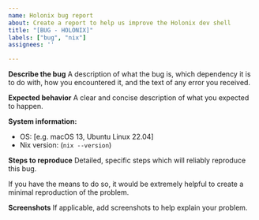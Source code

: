 ```yaml
---
name: Holonix bug report
about: Create a report to help us improve the Holonix dev shell
title: "[BUG - HOLONIX]"
labels: ["bug", "nix"]
assignees: ''

---
```


**Describe the bug**
A description of what the bug is, which dependency it is to do with,
how you encountered it, and the text of any error you received.

**Expected behavior**
A clear and concise description of what you expected to happen.

**System information:**
 - OS: [e.g. macOS 13, Ubuntu Linux 22.04]
 - Nix version: (`nix --version`)

**Steps to reproduce**
Detailed, specific steps which will reliably reproduce this bug.

If you have the means to do so, it would be extremely helpful to create a minimal reproduction of the problem.

**Screenshots**
If applicable, add screenshots to help explain your problem.

